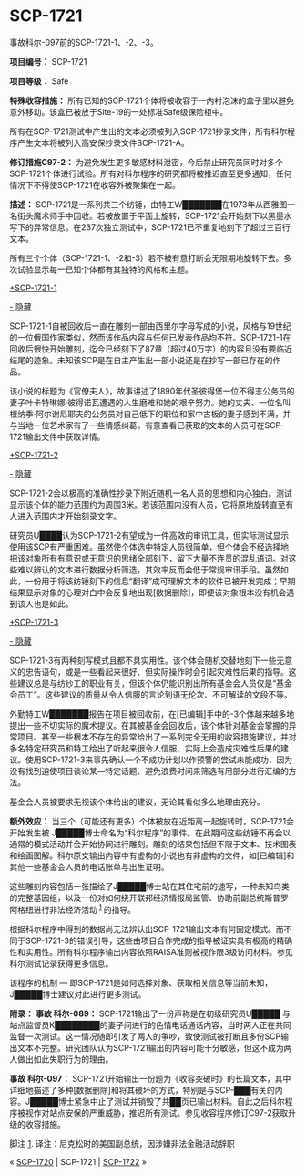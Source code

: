 # SCP-1721
                        




事故科尔-097前的SCP-1721-1、-2、-3。



**项目编号：** SCP-1721

**项目等级：** Safe

**特殊收容措施：** 所有已知的SCP-1721个体将被收容于一内衬泡沫的盒子里以避免意外移动。该盒已被放于Site-19的一处标准Safe级保险柜中。

所有在SCP-1721测试中产生出的文本必须被列入SCP-1721抄录文件，所有科尔程序产生文本将被列入高安保抄录文件SCP-1721-A。

**修订措施C97-2：** 为避免发生更多敏感材料泄密，今后禁止研究员同时对多个SCP-1721个体进行试验。所有对科尔程序的研究都将被推迟直至更多通知，任何情况下不得使SCP-1721在收容外被聚集在一起。

**描述：** SCP-1721是一系列共三个纺锤，由特工W███████在1973年从西雅图一名街头魔术师手中回收。若被放置于平面上旋转，SCP-1721会开始刻下以黑墨水写下的异常信息。在237次独立测试中，SCP-1721已不重复地刻下了超过三百行文本。

所有三个个体（SCP-1721-1、-2和-3）若不被有意打断会无限期地旋转下去。多次试验显示每一已知个体都有其独特的风格和主题。


<a shape='rect' class='collapsible-block-link' href='javascript:;'>+SCP-1721-1</a>

<a shape='rect' class='collapsible-block-link' href='javascript:;'>-&#160;&#38544;&#34255;</a>

SCP-1721-1自被回收后一直在雕刻一部由西里尔字母写成的小说，风格与19世纪的一位俄国作家类似，然而该作品内容与任何已发表作品均不符。SCP-1721-1在回收后很快开始雕刻，迄今已经刻下了87章（超过40万字）的内容且没有要临近结尾的迹象。未知该SCP是在自主产生出一部小说还是在抄写一部已存在的作品。

该小说的标题为《官僚夫人》，故事讲述了1890年代圣彼得堡一位不得志公务员的妻子叶卡特琳娜·彼得诺瓦遭遇的人生磨难和她的艰辛努力。她的丈夫、一位名叫根纳季·阿尔谢尼耶夫的公务员对自己低下的职位和家中古板的妻子感到不满，并与当地一位艺术家有了一些情感纠葛。有意查看已获取的文本的人员可在SCP-1721输出文件中获取详情。





<a shape='rect' class='collapsible-block-link' href='javascript:;'>+SCP-1721-2</a>

<a shape='rect' class='collapsible-block-link' href='javascript:;'>-&#160;&#38544;&#34255;</a>

SCP-1721-2会以极高的准确性抄录下附近随机一名人员的思想和内心独白。测试显示该个体的能力范围约为周围3米。若该范围内没有人员，它将原地旋转直至有人进入范围内才开始刻录文字。

研究员U████认为SCP-1721-2有望成为一件高效的审讯工具，但实际测试显示使用该SCP有严重困难。虽然使个体选中特定人员很简单，但个体会不经选择地把该对象所有有意识或无意识的思绪全部刻下，留下大量不连贯的混乱语词。对这些难以辨认的文本进行数据分析筛选，其效率反而会低于常规审讯手段。虽然如此，一份用于将该纺锤刻下的信息“翻译”成可理解文本的软件已被开发完成；早期结果显示对象的心理对白中会反复地出现[数据删除]，即便该对象根本没有机会遇到该人也是如此。





<a shape='rect' class='collapsible-block-link' href='javascript:;'>+SCP-1721-3</a>

<a shape='rect' class='collapsible-block-link' href='javascript:;'>-&#160;&#38544;&#34255;</a>

SCP-1721-3有两种刻写模式且都不具实用性。该个体会随机交替地刻下一些无意义的忠告语句，或是一些看起来很好、但实际操作时会引起灾难性后果的指导。这些建议总是与纺纱工的职业有关，但该个体仍能识别出所有基金会人员仅是“基金会员工”。这些建议的质量从令人信服的言论到语无伦次、不可解读的文段不等。

外勤特工W███████报告在项目被回收前，在[已编辑]手中的-3个体越来越多地提出一些不切实际的魔术提议。在其被基金会回收后，该个体针对基金会掌握的异常项目、甚至一些根本不存在的异常给出了一系列完全无用的收容措施建议，并对多名特定研究员和特工给出了听起来很令人信服、实际上会造成灾难性后果的建议。使用SCP-1721-3来事先确认一个不成功计划以作预警的尝试未能成功，因为没有找到迫使项目谈论某一特定话题、避免浪费时间来筛选有用部分进行汇编的方法。

基金会人员被要求无视该个体给出的建议，无论其看似多么地理由充分。




**额外效应：** 当三个（可能还有更多）个体被放在近距离一起旋转时，SCP-1721会开始发生被 J█████博士命名为“科尔程序”的事件。在此期间这些纺锤不再会以通常的模式活动并会开始协同进行雕刻。雕刻的结果包括但不限于文本、技术图表和绘画图解。科尔原文输出内容中有虚构的小说也有非虚构的文件，如[已编辑]和其他一些基金会人员的电话账单与出生证明。

这些雕刻内容包括一张描绘了J█████博士站在其住宅前的速写，一种未知鸟类的完整基因组，以及一份对如何绕开联邦经济情报局监管、协助前副总统斯普罗·阿格纽进行非法经济活动<sup class='footnoteref'>
 <a shape='rect' class='footnoteref' id='footnoteref-1' href='javascript:;' onclick='WIKIDOT.page.utils.scrollToReference(&apos;footnote-1&apos;)'>1</a>
</sup>的指导。

根据科尔程序中得到的数据尚无法辨认出SCP-1721输出文本有何固定模式。而不同于SCP-1721-3的错误引导，这些由项目合作完成的指导被证实具有极高的精确性和实用性。所有科尔程序输出内容依照RAISA准则被视作限3级访问材料。参见科尔测试记录获得更多信息。

该程序的机制 — 即SCP-1721是如何选择对象、获取相关信息等当前未知，J█████博士建议对此进行更多测试。

**附录：** 
**事故 科尔-089：** SCP-1721输出了一份声称是在初级研究员U█████ 与站点监督员K████████的妻子间进行的色情电话通话内容，当时两人正在共同监督一次测试。这一情况随即引发了两人的争吵，致使测试被打断且多份SCP输出文本不完整。研究团队认为SCP-1721输出的内容可能十分敏感，但这不成为两人做出如此失职行为的理由。

**事故 科尔-097：** SCP-1721开始输出一份题为《收容突破时》的长篇文本，其中详细地描述了多种[数据删除]和将其破坏的方式，特别是与SCP-███有关的内容。J█████博士紧急中止了测试并销毁了共██页已输出材料。自此之后科尔程序被视作对站点安保的严重威胁，推迟所有测试。参见收容程序修订C97-2获取升级的收容措施。


脚注
<a shape='rect' href='javascript:;' onclick='WIKIDOT.page.utils.scrollToReference(&apos;footnoteref-1&apos;)'>1</a>. 译注：尼克松时的美国副总统，因涉嫌非法金融活动辞职



« [SCP-1720](/scp-1720) | SCP-1721 | [SCP-1722](/scp-1722) »





                    